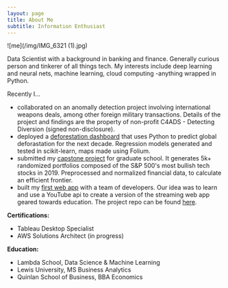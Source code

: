 ```yaml
---
layout: page
title: About Me
subtitle: Information Enthusiast
---
```

![me](/img/IMG_6321 (1).jpg)

Data Scientist with a background in banking and finance. Generally curious person and tinkerer of all things tech. My interests include deep learning and neural nets, machine learning, cloud computing -anything wrapped in Python. 

Recently I...

- collaborated on an anomally detection project involving international weapons deals, among other foreign military transactions. Details of the project and findings are the property of non-profit C4ADS - Detecting Diversion (signed non-disclosure).
- deployed a [deforestation dashboard](https://deforestationdashboard.netlify.com/map-view) that uses Python to predict global deforastation for the next decade. Regression models generated and tested in scikit-learn, maps made using Folium.
- submitted my [capstone project](/capstone) for graduate school. It generates 5k+ randomized portfolios composed of the S&P 500's most bullish tech stocks in 2019. Preprocessed and normalized financial data, to calculate an efficient frontier.
- built my [first web app](https://youtube-u.netlify.com/index.html) with a team of developers. Our idea was to learn and use a YouTube api to create a version of the streaming web app geared towards education. The project repo can be found [here](https://github.com/youtube-u).

**Certifications:**
- Tableau Desktop Specialist 
- AWS Solutions Architect (in progress) 

**Education:**
- Lambda School, Data Science & Machine Learning
- Lewis University, MS Business Analytics
- Quinlan School of Business, BBA Economics
